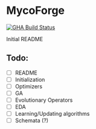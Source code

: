 # MycoForge

[![GHA Build Status](https://github.com/kpindur/mycoforge/workflows/rust.yml/badge.svg)](https://github.com/kpindur/mycoforge/actions?query=workflow%3AMycoForge)

Initial README

## Todo:
- [ ] README
- [ ] Initialization
- [ ] Optimizers
 - [ ] GA
  - [ ] Evolutionary Operators
 - [ ] EDA
  - [ ] Learning/Updating algorithms
- [ ] Schemata (?)
